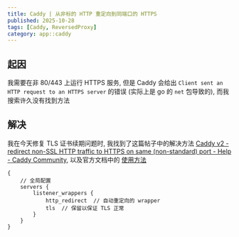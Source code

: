 ```yaml
---
title: Caddy | 从非标的 HTTP 重定向到同端口的 HTTPS
published: 2025-10-28
tags: [Caddy, ReversedProxy]
category: app::caddy
---
```


## 起因

我需要在非 80/443 上运行 HTTPS 服务, 但是 Caddy 会给出 `Client sent an HTTP request to an HTTPS server` 的错误 (实际上是 go 的 `net` 包导致的), 而我搜索许久没有找到方法

## 解决

我在今天修复 TLS 证书续期问题时, 我找到了这篇帖子中的解决方法 [Caddy v2 - redirect non-SSL HTTP traffic to HTTPS on same (non-standard) port - Help - Caddy Community](https://caddy.community/t/caddy-v2-redirect-non-ssl-http-traffic-to-https-on-same-non-standard-port/9089/11), 以及官方文档中的 [使用方法](https://caddyserver.com/docs/caddyfile/options#http-redirect)

```Caddyfile
{
    // 全局配置
    servers {
		listener_wrappers {
			http_redirect  // 自动重定向的 wrapper
			tls  // 保留以保证 TLS 正常
		}
	}
}
```
